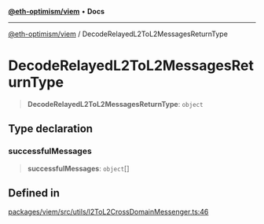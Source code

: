 [**@eth-optimism/viem**](../README.md) • **Docs**

***

[@eth-optimism/viem](../README.md) / DecodeRelayedL2ToL2MessagesReturnType

# DecodeRelayedL2ToL2MessagesReturnType

> **DecodeRelayedL2ToL2MessagesReturnType**: `object`

## Type declaration

### successfulMessages

> **successfulMessages**: `object`[]

## Defined in

[packages/viem/src/utils/l2ToL2CrossDomainMessenger.ts:46](https://github.com/ethereum-optimism/ecosystem/blob/13a9597363979821622ee318a8281c7048f1a00b/packages/viem/src/utils/l2ToL2CrossDomainMessenger.ts#L46)
